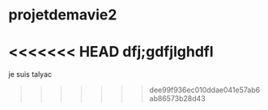 # projetdemavie2

<<<<<<< HEAD
dfj;gdfjlghdfl
=======
je suis talyac
>>>>>>> dee99f936ec010ddae041e57ab6ab86573b28d43

